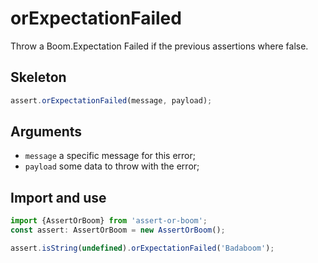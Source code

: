 # orExpectationFailed

Throw a Boom.Expectation Failed if the previous assertions where false.

## Skeleton

```ts
assert.orExpectationFailed(message, payload);
```

## Arguments

- `message` a specific message for this error;
- `payload` some data to throw with the error;

## Import and use

```ts
import {AssertOrBoom} from 'assert-or-boom';
const assert: AssertOrBoom = new AssertOrBoom();

assert.isString(undefined).orExpectationFailed('Badaboom');
```
